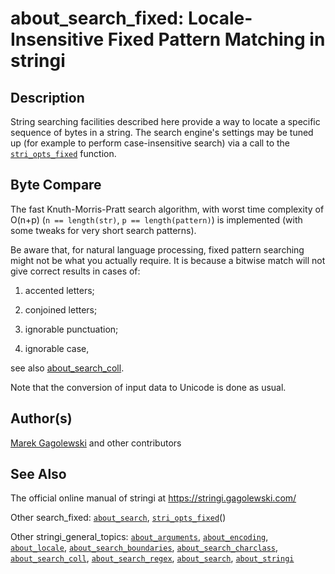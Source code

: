 # about\_search\_fixed: Locale-Insensitive Fixed Pattern Matching in <span class="pkg">stringi</span>

## Description

String searching facilities described here provide a way to locate a specific sequence of bytes in a string. The search engine\'s settings may be tuned up (for example to perform case-insensitive search) via a call to the [`stri_opts_fixed`](https://stringi.gagolewski.com/rapi/stri_opts_fixed.html) function.

## Byte Compare

The fast Knuth-Morris-Pratt search algorithm, with worst time complexity of O(n+p) (`n == length(str)`, `p == length(pattern)`) is implemented (with some tweaks for very short search patterns).

Be aware that, for natural language processing, fixed pattern searching might not be what you actually require. It is because a bitwise match will not give correct results in cases of:

1.  accented letters;

2.  conjoined letters;

3.  ignorable punctuation;

4.  ignorable case,

see also [about\_search\_coll](https://stringi.gagolewski.com/rapi/about_search_coll.html).

Note that the conversion of input data to Unicode is done as usual.

## Author(s)

[Marek Gagolewski](https://www.gagolewski.com/) and other contributors

## See Also

The official online manual of <span class="pkg">stringi</span> at <https://stringi.gagolewski.com/>

Other search\_fixed: [`about_search`](https://stringi.gagolewski.com/rapi/about_search.html), [`stri_opts_fixed`](https://stringi.gagolewski.com/rapi/stri_opts_fixed.html)()

Other stringi\_general\_topics: [`about_arguments`](https://stringi.gagolewski.com/rapi/about_arguments.html), [`about_encoding`](https://stringi.gagolewski.com/rapi/about_encoding.html), [`about_locale`](https://stringi.gagolewski.com/rapi/about_locale.html), [`about_search_boundaries`](https://stringi.gagolewski.com/rapi/about_search_boundaries.html), [`about_search_charclass`](https://stringi.gagolewski.com/rapi/about_search_charclass.html), [`about_search_coll`](https://stringi.gagolewski.com/rapi/about_search_coll.html), [`about_search_regex`](https://stringi.gagolewski.com/rapi/about_search_regex.html), [`about_search`](https://stringi.gagolewski.com/rapi/about_search.html), [`about_stringi`](https://stringi.gagolewski.com/rapi/about_stringi.html)
